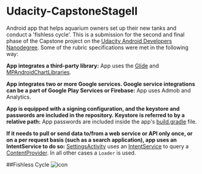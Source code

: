 # Udacity-CapstoneStageII

Android app that helps aquarium owners set up their new tanks and conduct a 'fishless cycle'. This is a submission for the second and final phase of the Capstone project on the [Udacity Android Developers Nanodegree](https://www.udacity.com/course/android-developer-nanodegree-by-google--nd801?v=ad1_). Some of the rubric specifications were met in the following way:

**App integrates a third-party library:** App uses the [Glide](https://github.com/bumptech/glide) and [MPAndroidChartLibraries](https://github.com/PhilJay/MPAndroidChart).

**App integrates two or more Google services. Google service integrations can be a part of Google Play Services or Firebase:**
App uses Admob and Analytics.

**App is equipped with a signing configuration, and the keystore and passwords are included in the repository. Keystore is referred to by a relative path:** App passwords are included inside the app's [build.gradle](https://github.com/PPartisan/Udacity-CapstoneStageII/blob/master/app/build.gradle) file.

**If it needs to pull or send data to/from a web service or API only once, or on a per request basis (such as a search application), app uses an IntentService to do so:** [SettingsActivity](https://github.com/PPartisan/Udacity-CapstoneStageII/blob/master/app/src/main/java/com/github/ppartisan/fishlesscycle/ui/SettingsActivity.java) uses an [IntentService](https://github.com/PPartisan/Udacity-CapstoneStageII/blob/master/app/src/main/java/com/github/ppartisan/fishlesscycle/service/LoadImagePackService.java) to query a [ContentProvider](https://github.com/PPartisan/Udacity-CapstoneStageII/blob/master/app/src/main/java/com/github/ppartisan/fishlesscycle/data/Provider.java). In all other cases a `Loader` is used.

##Fishless Cycle
![icon](https://raw.githubusercontent.com/PPartisan/Udacity-CapstoneStageII/master/images/banner_merge.png)
